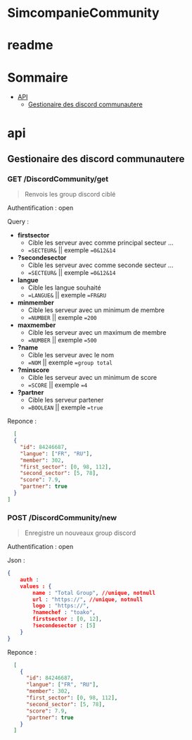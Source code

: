 # **SimcompanieCommunity**

# readme

# Sommaire

 - [API](#api)
    - [Gestionaire des discord communautere](#Gestionaire-des-discord-communautere)
 
# api

## Gestionaire des discord communautere

### GET /DiscordCommunity/get
> Renvois les group discord ciblé

Authentification : open

Query :
- **firstsector**
    - Cible les serveur avec comme principal secteur ...
    - `=SECTEUR&` || exemple `=0&12&14`
- **?secondesector**
    - Cible les serveur avec comme seconde secteur ...
    - `=SECTEUR&` || exemple `=0&12&14`
- **langue**
    - Cible les langue souhaité
    - `=LANGUE&` || exemple `=FR&RU`
- **minmember**
    - Cible les serveur avec un minimum de membre
    - `=NUMBER` || exemple `=200`
- **maxmember**
    - Cible les serveur avec un maximum de membre
    - `=NUMBER` || exemple `=500`
- **?name**
    - Cible les serveur avec le nom
    - `=NOM` || exemple `=group total`
- **?minscore**
    - Cible les serveur avec un minimum de score
    - `=SCORE` || exemple `=4`
 - **?partner**
    - Cible les serveur partener
    - `=BOOLEAN` || exemple `=true`



Reponce :
```json
  [
  {
    "id": 84246687,
    "langue": ["FR", "RU"],
    "member": 302,
    "first_sector": [0, 98, 112],
    "second_sector": [5, 78],
    "score": 7.9,
    "partner": true
  }
]
```

### POST /DiscordCommunity/new
> Enregistre un nouveaux group discord

Authentification : open

Json : 
```json
{
    auth : 
    values : {
        name : "Total Group", //unique, notnull
        url : "https://", //unique, notnull
        logo : "https://", 
        ?namechef : "toako",
        firstsector : [0, 12],
        ?secondesector : [5]
    }
}
```


Reponce :
```json
  [
    {
      "id": 84246687,
      "langue": ["FR", "RU"],
      "member": 302,
      "first_sector": [0, 98, 112],
      "second_sector": [5, 78],
      "score": 7.9,
      "partner": true
    }
  ]
```
